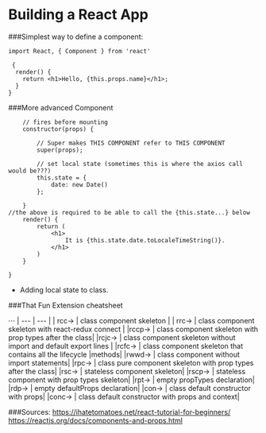 # Building a React App

###Simplest way to define a component:

```
import React, { Component } from 'react'

 {
  render() {
    return <h1>Hello, {this.props.name}</h1>;
  }
}
```

###More advanced Component

```class App extends React.Component {
    // fires before mounting
    constructor(props) {

        // Super makes THIS COMPONENT refer to THIS COMPONENT
        super(props);

        // set local state (sometimes this is where the axios call would be???)
        this.state = {
            date: new Date()
        };

    }
//the above is required to be able to call the {this.state...} below
    render() {
        return (
            <h1>
                It is {this.state.date.toLocaleTimeString()}.
            </h1>
        )
    }

}
```

* Adding local state to class.

###That Fun Extension cheatsheet

⋅⋅⋅ | --- | --- |
| rcc→ | class component skeleton |
| rrc→ | class component skeleton with react-redux connect |
|rccp→ | class component skeleton with prop types after the class|
|rcjc→ | class component skeleton without import and default export lines |
|rcfc→ | class component skeleton that contains all the lifecycle |methods|
|rwwd→ | class component without import statements|
|rpc→ | class pure component skeleton with prop types after the class|
|rsc→ | stateless component skeleton|
|rscp→ | stateless component with prop types skeleton|
|rpt→ | empty propTypes declaration|
|rdp→ | empty defaultProps declaration|
|con→ | class default constructor with props|
|conc→ | class default constructor with props and context|

###Sources:
https://ihatetomatoes.net/react-tutorial-for-beginners/
https://reactjs.org/docs/components-and-props.html
